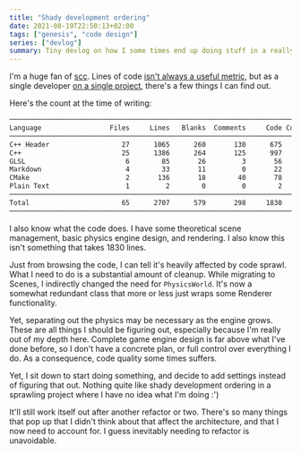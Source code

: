 ```yaml
---
title: "Shady development ordering"
date: 2021-08-19T22:50:13+02:00
tags: ["genesis", "code design"]
series: ["devlog"]
summary: Tiny devlog on how I some times end up doing stuff in a really bad order when I have no idea what I'm doing.
---
```


I'm a huge fan of [scc][scc]. Lines of code [isn't always a useful metric](https://en.wikipedia.org/wiki/Source_lines_of_code#Disadvantages), but as a single developer [on a single project](https://github.com/LunarWatcher/Genesis), there's a few things I can find out.

Here's the count at the time of writing:

```bash
───────────────────────────────────────────────────────────────────────────────
Language                 Files     Lines   Blanks  Comments     Code Complexity
───────────────────────────────────────────────────────────────────────────────
C++ Header                  27      1065      260       130      675          7
C++                         25      1386      264       125      997        113
GLSL                         6        85       26         3       56          1
Markdown                     4        33       11         0       22          0
CMake                        2       136       18        40       78          4
Plain Text                   1         2        0         0        2          0
───────────────────────────────────────────────────────────────────────────────
Total                       65      2707      579       298     1830        125
───────────────────────────────────────────────────────────────────────────────
```

I also know what the code does. I have some theoretical scene management, basic physics engine design, and rendering. I also know this isn't something that takes 1830 lines.

Just from browsing the code, I can tell it's heavily affected by code sprawl. What I need to do is a substantial amount of cleanup. While migrating to Scenes, I indirectly changed the need for `PhysicsWorld`. It's now a somewhat redundant class that more or less just wraps some Renderer functionality.

Yet, separating out the physics may be necessary as the engine grows. These are all things I should be figuring out, especially because I'm really out of my depth here. Complete game engine design is far above what I've done before, so I don't have a concrete plan, or full control over everything I do. As a consequence, code quality some times suffers.

Yet, I sit down to start doing something, and decide to add settings instead of figuring that out. Nothing quite like shady development ordering in a sprawling project where I have no idea what I'm doing :')

It'll still work itself out after another refactor or two. There's so many things that pop up that I didn't think about that affect the architecture, and that I now need to account for. I guess inevitably needing to refactor is unavoidable.

[scc]: https://github.com/boyter/scc
